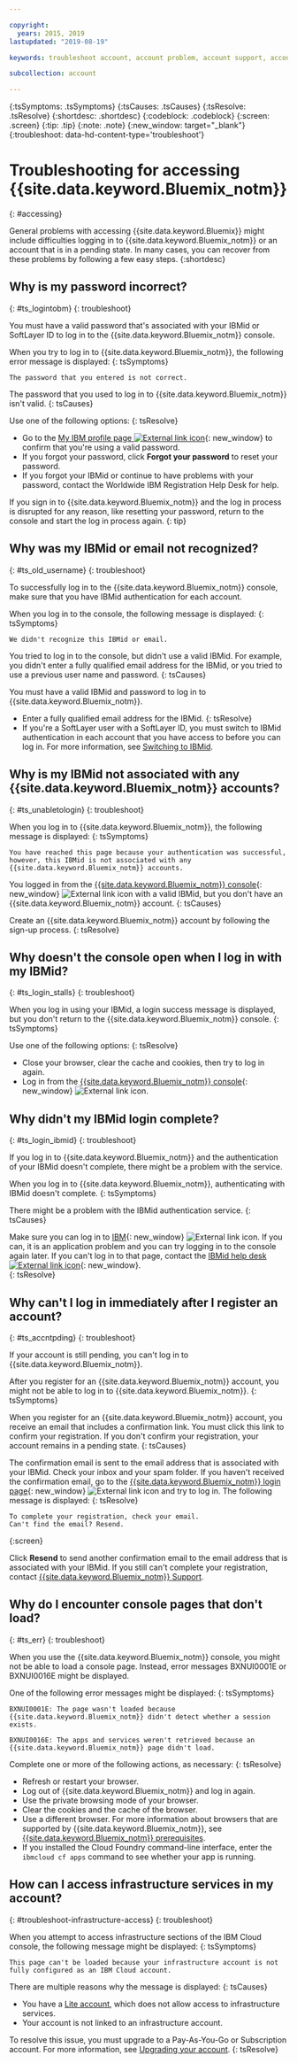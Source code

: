 ```yaml
---

copyright:
  years: 2015, 2019
lastupdated: "2019-08-19"

keywords: troubleshoot account, account problem, account support, account help, account error, access error, login error, error message

subcollection: account

---
```


{:tsSymptoms: .tsSymptoms}
{:tsCauses: .tsCauses}
{:tsResolve: .tsResolve}
{:shortdesc: .shortdesc}
{:codeblock: .codeblock}
{:screen: .screen}
{:tip: .tip}
{:note: .note}
{:new_window: target="_blank"}
{:troubleshoot: data-hd-content-type='troubleshoot'}


# Troubleshooting for accessing {{site.data.keyword.Bluemix_notm}}
{: #accessing}

General problems with accessing {{site.data.keyword.Bluemix}} might include difficulties logging in to {{site.data.keyword.Bluemix_notm}} or an account that is in a pending state. In many cases, you can recover from these problems by following a few easy steps.
{:shortdesc}


## Why is my password incorrect?
{: #ts_logintobm}
{: troubleshoot}

You must have a valid password that's associated with your IBMid or SoftLayer ID to log in to the {{site.data.keyword.Bluemix_notm}} console.

When you try to log in to {{site.data.keyword.Bluemix_notm}}, the following error message is displayed:
{: tsSymptoms}

`The password that you entered is not correct.`

The password that you used to log in to {{site.data.keyword.Bluemix_notm}} isn't valid.
{: tsCauses}

Use one of the following options:
{: tsResolve}
 * Go to the [My IBM profile page ![External link icon](../icons/launch-glyph.svg "External link icon")](https://myibm.ibm.com/dashboard/){: new_window} to confirm that you're using a valid password.
 * If you forgot your password, click **Forgot your password** to reset your password.
 * If you forgot your IBMid or continue to have problems with your password, contact the Worldwide IBM Registration Help Desk for help.

If you sign in to {{site.data.keyword.Bluemix_notm}} and the log in process is disrupted for any reason, like resetting your password, return to the console and start the log in process again.
{: tip}


## Why was my IBMid or email not recognized?
{: #ts_old_username}
{: troubleshoot}

To successfully log in to the {{site.data.keyword.Bluemix_notm}} console, make sure that you have IBMid authentication for each account.

When you log in to the console, the following message is displayed:
{: tsSymptoms}

`We didn't recognize this IBMid or email.`

You tried to log in to the console, but didn't use a valid IBMid. For example, you didn't enter a fully qualified email address for the IBMid, or you tried to use a previous user name and password.
{: tsCauses}

You must have a valid IBMid and password to log in to {{site.data.keyword.Bluemix_notm}}.

 * Enter a fully qualified email address for the IBMid.
 {: tsResolve}
 * If you're a SoftLayer user with a SoftLayer ID, you must switch to IBMid authentication in each account that you have access to before you can log in. For more information, see [Switching to IBMid](/docs/account?topic=account-unifyingaccounts).


## Why is my IBMid not associated with any {{site.data.keyword.Bluemix_notm}} accounts?
{: #ts_unabletologin}
{: troubleshoot}

When you log in to {{site.data.keyword.Bluemix_notm}}, the following message is displayed:
{: tsSymptoms}

`You have reached this page because your authentication was successful, however, this IBMid is not associated with any {{site.data.keyword.Bluemix_notm}} accounts.`

You logged in from the [{{site.data.keyword.Bluemix_notm}} console](https://{DomainName}){: new_window} ![External link icon](../icons/launch-glyph.svg "External link icon") with a valid IBMid, but you don't have an {{site.data.keyword.Bluemix_notm}} account.
{: tsCauses}

Create an {{site.data.keyword.Bluemix_notm}} account by following the sign-up process.
{: tsResolve}


## Why doesn't the console open when I log in with my IBMid?
{: #ts_login_stalls}
{: troubleshoot}

When you log in using your IBMid, a login success message is displayed, but you don't return to the {{site.data.keyword.Bluemix_notm}} console.
{: tsSymptoms}

Use one of the following options:
{: tsResolve}
 * Close your browser, clear the cache and cookies, then try to log in again.
 * Log in from the [{{site.data.keyword.Bluemix_notm}} console](https://{DomainName}){: new_window} ![External link icon](../icons/launch-glyph.svg "External link icon").


## Why didn't my IBMid login complete?
{: #ts_login_ibmid}
{: troubleshoot}

If you log in to {{site.data.keyword.Bluemix_notm}} and the authentication of your IBMid doesn't complete, there might be a problem with the service.

When you log in to {{site.data.keyword.Bluemix_notm}}, authenticating with IBMid doesn't complete.
{: tsSymptoms}

There might be a problem with the IBMid authentication service.
{: tsCauses}

Make sure you can log in to [IBM](https://idaas.iam.ibm.com/idaas/mtfim/sps/authsvc?PolicyId=urn:ibm:security:authentication:asf:basicldapuser){: new_window} ![External link icon](../icons/launch-glyph.svg "External link icon"). If you can, it is an application problem and you can try logging in to the console again later. If you can't log in to that page, contact the [IBMid help desk ![External link icon](../icons/launch-glyph.svg "External link icon")](https://www.ibm.com/ibmid/myibm/help/us/helpdesk.html){: new_window}.  
{: tsResolve}


## Why can't I log in immediately after I register an account?
{: #ts_accntpding}
{: troubleshoot}

If your account is still pending, you can't log in to {{site.data.keyword.Bluemix_notm}}.

After you register for an {{site.data.keyword.Bluemix_notm}} account, you might not be able to log in to {{site.data.keyword.Bluemix_notm}}.
{: tsSymptoms}

When you register for an {{site.data.keyword.Bluemix_notm}} account, you receive an email that includes a confirmation link. You must click this link to confirm your registration. If you don't confirm your registration, your account remains in a pending state.
{: tsCauses}

The confirmation email is sent to the email address that is associated with your IBMid. Check your inbox and your spam folder. If you haven't received the confirmation email, go to the [{{site.data.keyword.Bluemix_notm}} login page](https://cloud.ibm.com/){: new_window} ![External link icon](../icons/launch-glyph.svg "External link icon") and try to log in. The following message is displayed:
{: tsResolve}

```
To complete your registration, check your email.
Can't find the email? Resend.
```
{:screen}

Click **Resend** to send another confirmation email to the email address that is associated with your IBMid. If you still can't complete your registration, contact [{{site.data.keyword.Bluemix_notm}} Support](/docs/get-support?topic=get-support-getting-customer-support).  

## Why do I encounter console pages that don't load?
{: #ts_err}
{: troubleshoot}

When you use the {{site.data.keyword.Bluemix_notm}} console, you might not be able to load a console page. Instead, error messages BXNUI0001E or BXNUI0016E might be displayed.

One of the following error messages might be displayed:
{: tsSymptoms}

`BXNUI0001E: The page wasn't loaded because {{site.data.keyword.Bluemix_notm}} didn't detect whether a session exists.`

`BXNUI0016E: The apps and services weren't retrieved because an {{site.data.keyword.Bluemix_notm}} page didn't load.`

Complete one or more of the following actions, as necessary:
{: tsResolve}

  * Refresh or restart your browser.
  * Log out of {{site.data.keyword.Bluemix_notm}} and log in again.
  * Use the private browsing mode of your browser.
  * Clear the cookies and the cache of the browser.
  * Use a different browser. For more information about browsers that are supported by {{site.data.keyword.Bluemix_notm}}, see [{{site.data.keyword.Bluemix_notm}} prerequisites](/docs/overview?topic=overview-prereqs-platform).
  * If you installed the Cloud Foundry command-line interface, enter the `ibmcloud cf apps` command to see whether your app is running.

## How can I access infrastructure services in my account?
{: #troubleshoot-infrastructure-access}
{: troubleshoot}

When you attempt to access infrastructure sections of the IBM Cloud console, the following message might be displayed:
{: tsSymptoms}

`This page can't be loaded because your infrastructure account is not fully configured as an IBM Cloud account.`

There are multiple reasons why the message is displayed:
{: tsCauses}

* You have a [Lite account](/docs/account?topic=account-accounts#liteaccount), which does not allow access to infrastructure services.
* Your account is not linked to an infrastructure account.


To resolve this issue, you must upgrade to a Pay-As-You-Go or Subscription account. For more information, see [Upgrading your account](/docs/account?topic=account-upgrading-account).
{: tsResolve}
